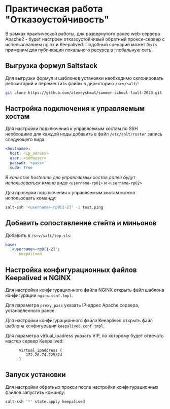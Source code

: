 # Практическая работа "Отказоустойчивость"

В рамках практической работы, для развернутого ранее web-сервера Apache2 - будет настроен отказоустойчивый обратный прокси-сервер с использованием nginx и Keepalived. Подобный сценарий может быть применим для публикации локального ресурса в глобальную сеть.

## Выгрузка формул Saltstack

Для выгрузки формул и шаблонов установки необходимо склонировать репозиторий и переместить файлы в директорию `/srv/salt/`:

```bash
git clone https://github.com/alexeyshmat/summer-school-fault-2023.git
```

## Настройка подключения к управляемым хостам

Для настройки подключения к управляемым хостам по SSH необходимо для каждой ноды добавить в файл `/etc/salt/roster` запись следующего вида:

```yaml
<hostname>:
  host: <ip_adress>
  user: <sudouser>
  passwd: '<pass>'
  sudo: True
```

*В качестве hostname для управляемых хостов далее будут использоваться имена вида* `<username-rp01>` и `<username-rp02>`

Для проверки подключения к управляемым хостам можно использовать команду:

```bash
salt-ssh '<username>-rp0[1-2]' -i test.ping
```

## Добавить сопоставление стейта и миньонов

Добавить в `/srv/salt/top.sls`:

```yaml
base:
  '<username>-rp0[1-2]':
    - keepalived
```

## Настройка конфигурационных файлов Keepalived и NGINX

Для настройки конфигурационного файла NGINX открыть файл шаблона конфигурации `nginx.conf.tmpl`.

Для параметра `proxy_pass` указать IP-адрес Apache сервера, установленного ранее.

Для настройки конфигурационного файла Keeaplived открыть файл шаблона конфигурации `keepalived.conf.tmpl`.

Для параметра virtual_ipadress указать VIP, по которому будет отвечать мастер сервер Keepalived:

```j2
      virtual_ipaddress {
         172.26.74.225/24
      }
```

## Запуск установки

Для настройки обратных прокси после настройки конфигурационных файлов запустить команду:

```bash
salt-ssh '*' state.apply keepalived
```
